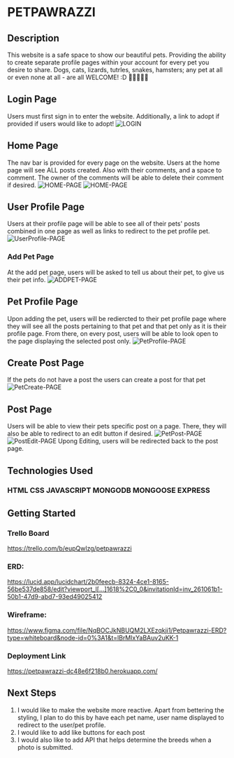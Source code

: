 # PETPAWRAZZI


## Description
This website is a safe space to show our beautiful pets. Providing the ability to create separate profile pages within your account for every pet you desire to share. Dogs, cats, lizards, tutrles, snakes, hamsters; any pet at all or even none at all - are all WELCOME! :D 🐶🐱🦎🐢🐎

## Login Page
Users must first sign in to enter the website. Additionally, a link to adopt if provided if users would like to adopt!
![LOGIN](public/images/LOGIN.jpg)

## Home Page
The nav bar is provided for every page on the website.
Users at the home page will see ALL posts created. Also with their comments, and a space to comment. The owner of the comments will be able to delete their comment if desired.
![HOME-PAGE](public/images/HOMEPAGE-LOOK.jpg)
![HOME-PAGE](public/images/COMMENTS-HOME.jpg)

## User Profile Page
Users at their profile page will be able to see all of their pets' posts combined in one page as well as links to redirect to the pet profile pet.
![UserProfile-PAGE](public/images/userProfile.jpg)

### Add Pet Page
At the add pet page, users will be asked to tell us about their pet, to give us their pet info.
![ADDPET-PAGE](public/images/ADDPET.jpg)

## Pet Profile Page
Upon adding the pet, users will be rediercted to their pet profile page where they will see all the posts pertaining to that pet and that pet only as it is their profile page. From there, on every post, users will be able to look open to the page displaying the selected post only.
![PetProfile-PAGE](public/images/petProfilePage.jpg)

## Create Post Page
If the pets do not have a post the users can create a post for that pet
![PetCreate-PAGE](public/images/createPost.jpg)

## Post Page
Users will be able to view their pets specific post on a page. There, they will also be able to redirect to an edit button if desired.
![PetPost-PAGE](public/images/postPage.jpg)
![PostEdit-PAGE](public/images/editPage.jpg)
Upong Editing, users will be redirected back to the post page.

## Technologies Used
### HTML CSS JAVASCRIPT MONGODB MONGOOSE EXPRESS

## Getting Started
### Trello Board
https://trello.com/b/eupQwlzg/petpawrazzi
### ERD:
https://lucid.app/lucidchart/2b0feecb-8324-4ce1-8165-56be537de858/edit?viewport_l[…]1618%2C0_0&invitationId=inv_261061b1-50b1-47d9-abd7-93ed49025412
### Wireframe:
https://www.figma.com/file/NqBOCJkNBUQM2LXEzqkji1/Petpawrazzi-ERD?type=whiteboard&node-id=0%3A1&t=lBrMlxYaBAuv2uKK-1
### Deployment Link
https://petpawrazzi-dc48e6f218b0.herokuapp.com/

## Next Steps
1. I would like to make the website more reactive. Apart from bettering the styling, I plan to do this by have each pet name, user name displayed to redirect to the user/pet profile.
2. I would like to add like buttons for each post
3. I would also like to add API that helps determine the breeds when a photo is submitted. 